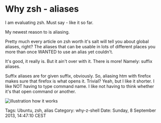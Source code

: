 Why zsh - aliases
=================

I am evaluating zsh. Must say - like it so far.

My newest reason to is aliasing.

Pretty much every article on zsh worth it's salt will tell you about global aliases, right? The aliases that can be usable in lots of different places you more than once WANTED to use an alias yet couldn't.

It's good, it really is. But it ain't over with it. There is more! Namely: suffix aliases.

Suffix aliases are for given suffix, obviously. So, aliasing htm with firefox makes sure that firefox is what opens it. Trivial? Yeah, but I like it shorter. I like NOT having to type command name. I like not having to think whether it's that open command or another.

![illustration how it works](http://lafkblogs.files.wordpress.com/2013/09/zsh_aliases.png "Exemplary global and suffix aliases")


Tags: Ubuntu, zsh, alias
Category: why-z-shell
Date: Sunday, 8 September 2013, 14:47:10 CEST
